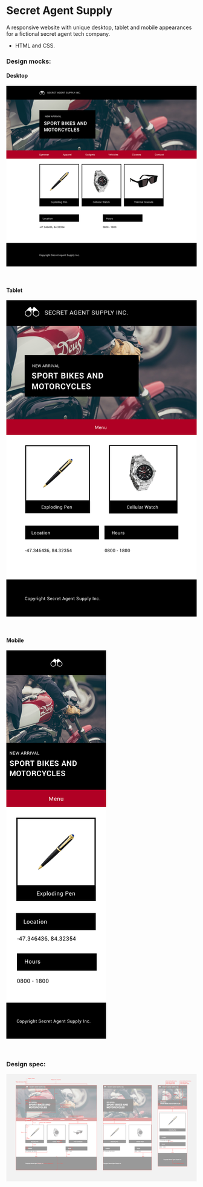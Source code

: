 # Secret Agent Supply

A responsive website  with unique desktop, tablet and mobile appearances for a fictional secret agent tech company.

- HTML and CSS.

### Design mocks:

#### Desktop

![design mock](resources/images/desktop.jpg)

<br />

#### Tablet

![design mock](resources/images/tablet.jpg)

<br />

#### Mobile

![design mock](resources/images/mobile.jpg)

<br />

### Design spec:

![design spec](resources/images/redline.jpg)
